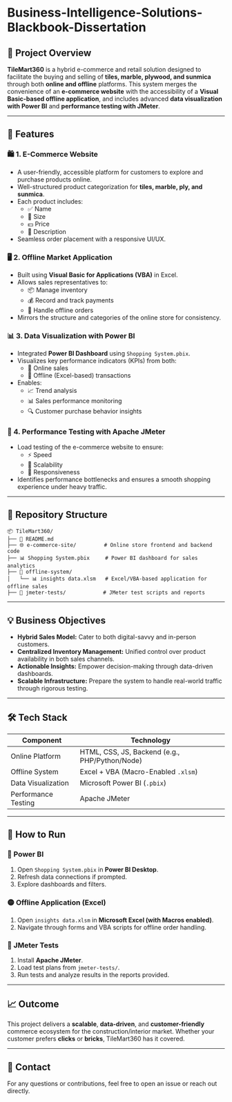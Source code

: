# Business-Intelligence-Solutions-Blackbook-Dissertation

## 📌 Project Overview

**TileMart360** is a hybrid e-commerce and retail solution designed to facilitate the buying and selling of **tiles, marble, plywood, and sunmica** through both **online and offline** platforms. This system merges the convenience of an **e-commerce website** with the accessibility of a **Visual Basic-based offline application**, and includes advanced **data visualization with Power BI** and **performance testing with JMeter**.

---

## 🚀 Features

### 🛍️ 1. E-Commerce Website
- A user-friendly, accessible platform for customers to explore and purchase products online.
- Well-structured product categorization for **tiles, marble, ply, and sunmica**.
- Each product includes:
  - ✅ Name
  - 📏 Size
  - 💵 Price
  - 📝 Description
- Seamless order placement with a responsive UI/UX.
  
### 🖥️ 2. Offline Market Application
- Built using **Visual Basic for Applications (VBA)** in Excel.
- Allows sales representatives to:
  - 📦 Manage inventory
  - 💰 Record and track payments
  - 🧾 Handle offline orders
- Mirrors the structure and categories of the online store for consistency.

### 📊 3. Data Visualization with Power BI
- Integrated **Power BI Dashboard** using `Shopping System.pbix`.
- Visualizes key performance indicators (KPIs) from both:
  - 🛒 Online sales
  - 🏪 Offline (Excel-based) transactions
- Enables:
  - 📈 Trend analysis
  - 📊 Sales performance monitoring
  - 🔍 Customer purchase behavior insights

### 🧪 4. Performance Testing with Apache JMeter
- Load testing of the e-commerce website to ensure:
  - ⚡ Speed
  - 🤖 Scalability
  - 📶 Responsiveness
- Identifies performance bottlenecks and ensures a smooth shopping experience under heavy traffic.

---

## 📁 Repository Structure

```
📦 TileMart360/
├── 📝 README.md
├── 🌐 e-commerce-site/         # Online store frontend and backend code
├── 📊 Shopping System.pbix     # Power BI dashboard for sales analytics
├── 📂 offline-system/
│   └── 📊 insights data.xlsm   # Excel/VBA-based application for offline sales
├── 🔬 jmeter-tests/            # JMeter test scripts and reports
```

---

## 💡 Business Objectives

- **Hybrid Sales Model:** Cater to both digital-savvy and in-person customers.
- **Centralized Inventory Management:** Unified control over product availability in both sales channels.
- **Actionable Insights:** Empower decision-making through data-driven dashboards.
- **Scalable Infrastructure:** Prepare the system to handle real-world traffic through rigorous testing.

---

## 🛠️ Tech Stack

| Component           | Technology           |
|--------------------|----------------------|
| Online Platform     | HTML, CSS, JS, Backend (e.g., PHP/Python/Node) |
| Offline System      | Excel + VBA (Macro-Enabled `.xlsm`) |
| Data Visualization  | Microsoft Power BI (`.pbix`) |
| Performance Testing | Apache JMeter        |

---

## 📌 How to Run

### 🔵 Power BI
1. Open `Shopping System.pbix` in **Power BI Desktop**.
2. Refresh data connections if prompted.
3. Explore dashboards and filters.

### 🟡 Offline Application (Excel)
1. Open `insights data.xlsm` in **Microsoft Excel (with Macros enabled)**.
2. Navigate through forms and VBA scripts for offline order handling.

### 🔴 JMeter Tests
1. Install **Apache JMeter**.
2. Load test plans from `jmeter-tests/`.
3. Run tests and analyze results in the reports provided.

---

## 📈 Outcome

This project delivers a **scalable**, **data-driven**, and **customer-friendly** commerce ecosystem for the construction/interior market. Whether your customer prefers **clicks** or **bricks**, TileMart360 has it covered.

---

## 📧 Contact

For any questions or contributions, feel free to open an issue or reach out directly.

